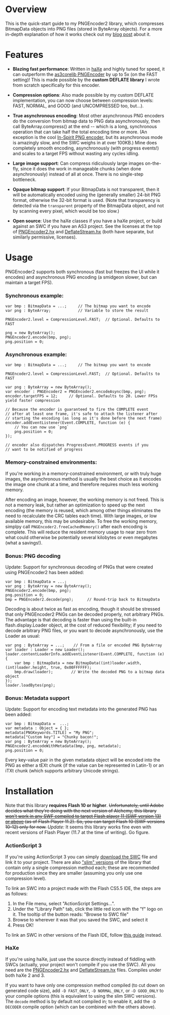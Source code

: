 Overview
========

This is the quick-start guide to my PNGEncoder2 library, which compresses BitmapData objects into
PNG files (stored in ByteArray objects). For a more in-depth
explanation of how it works check out my [blog post][blog] about it.

Features
========

- **Blazing fast performance**: Written in [haXe][haxe] and highly
tuned for speed, it can outperform the [as3corelib PNGEncoder][encoder] by up
to 5x (on the FAST setting)! This is made possible by the **custom DEFLATE
library** I wrote from scratch specifically for this encoder.

- **Compression options**: Also made possible by my custom DEFLATE implementation,
you can now choose between compression levels: FAST, NORMAL, and GOOD (and
UNCOMPRESSED too, but...).

- **True asynchronous encoding**: Most other asynchronous PNG encoders
do the conversion from bitmap data to PNG data asynchronously, then
call ByteArray.compress() at the end -- which is a long, synchronous operation
that can take half the total encoding time or more. (An exception is the cool
[In-Spirit PNG encoder][in-spirit], but its asynchronous mode is amazingly slow,
and the SWC weighs in at over 100KB.) Mine does completely smooth encoding,
asynchronously (with progress events!) and scales to a target FPS without
wasting any cycles idling.

- **Large image support**: Can compress ridiculously large images on-the-fly,
since it does the work in manageable chunks (when done asynchronously) instead
of all at once. There is no single-step bottleneck.

- **Opaque bitmap support**: If your BitmapData is not transparent, then it will
be automatically encoded using the (generally smaller) 24-bit PNG format, otherwise the 32-bit
format is used. (Note that transparency is detected via the `transparent` property of the
BitmapData object, and not by scanning every pixel, which would be too slow.)

- **Open source**: Use the haXe classes if you have a haXe project, or build
against an SWC if you have an AS3 project. See the licenses at the top of [PNGEncoder2.hx][PNGEncoder2.hx]
and [DeflateStream.hx][DeflateStream.hx] (both have separate, but similarly permissive, licenses).


Usage
=====

PNGEncoder2 supports both synchronous (fast but freezes the UI while it encodes)
and asynchronous PNG encoding (a smidgeon slower, but can maintain a target FPS).

### Synchronous example:

```as3
var bmp : BitmapData = ...;		// The bitmap you want to encode
var png : ByteArray;			// Variable to store the result

PNGEncoder2.level = CompressionLevel.FAST;	// Optional. Defaults to FAST

png = new ByteArray();
PNGEncoder2.encode(bmp, png);
png.position = 0;
```
	
### Asynchronous example:

```as3
var bmp : BitmapData = ...;		// The bitmap you want to encode

PNGEncoder2.level = CompressionLevel.FAST;	// Optional. Defaults to FAST

var png : ByteArray = new ByteArray();
var encoder : PNGEncoder2 = PNGEncoder2.encodeAsync(bmp, png);
encoder.targetFPS = 12;		// Optional. Defaults to 20. Lower FPSs yield faster compression

// Because the encoder is guaranteed to fire the COMPLETE event
// after at least one frame, it's safe to attach the listener after
// starting the encoding (as long as it's done before the next frame)
encoder.addEventListener(Event.COMPLETE, function (e) {
	// You can now use `png`
	png.position = 0;
});

// encoder also dispatches ProgressEvent.PROGRESS events if you
// want to be notified of progress
```

### Memory-constrained environments:

If you're working in a memory-constrained environment, or with truly huge images, the asynchronous
method is usually the best choice as it encodes the image one chunk at a time, and therefore requires much
less working memory.

After encoding an image, however, the working memory is not freed. This is not a memory leak, but rather an
optimization to speed up the next encoding (the memory is reused, which among other things eliminates the need
to recalculate the CRC tables each time). With large images, or low available memory, this may be undesirable.
To free the working memory, simplpy call `PNGEncoder2.freeCachedMemory()` after each encoding is complete. This
will reduce the resident memory usage to near zero from what could otherwise be potentially several kilobytes or
even megabytes (what a savings!).

### Bonus: PNG decoding

Update: Support for synchronous decoding of PNGs that were created using PNGEncoder2 has been added:

```as3
var bmp : BitmapData = ...;
var png : ByteArray = new ByteArray();
PNGEncoder2.encode(bmp, png);
png.position = 0;
bmp = PNGEncoder2.decode(png);		// Round-trip back to BitmapData
```

Decoding is about twice as fast as encoding, though it should be stressed that only PNGEncoder2 PNGs
can be decoded properly, not arbitrary PNGs. The advantage is that decoding is faster than using the
built-in flash.display.Loader object, at the cost of reduced flexibility; if you need to decode arbitrary
PNG files, or you want to decode asynchronously, use the Loader as usual:

```as3
var png : ByteArray = ...;    // From a file or encoded PNG ByteArray
var loader : Loader = new Loader();
loader.contentLoaderInfo.addEventListener(Event.COMPLETE, function (e) {
    var bmp : BitmapData = new BitmapData((int)loader.width, (int)loader.height, true, 0x00FFFFFF);
    bmp.draw(loader);        // Write the decoded PNG to a bitmap data object
});
loader.loadBytes(png);
```

### Bonus: Metadata support

Update: Support for encoding text metadata into the generated PNG has been added:

```as3
var bmp : BitmapData =  ...;
var metadata : Object = { };
metadata[PNGKeywords.TITLE] = "My PNG";
metadata["Custom key"] = "Chunky bacon!";
var png : ByteArray = new ByteArray();
PNGEncoder2.encodeWithMetadata(bmp, png, metadata);
png.position = 0;
```

Every  key-value pair in the given metadata object will be encoded into
the PNG as either a tEXt chunk (if the value can be represented in Latin-1)
or an iTXt chunk (which supports arbitrary Unicode strings).


Installation
============

Note that this library **requires Flash 10 or higher**. <del>Unfortunately, until
Adobe decides what they're doing with the next version of Alchemy, this library
<a href="http://blogs.adobe.com/flashplayer/2011/09/updates-from-the-lab.html">won't
work in any SWF compiled to target Flash player 11 (SWF version 13) or above</a>
(as of Flash Player 11.2). So, you can target Flash 10 (SWF versions 10-12) only for now.</del>
*Update:* It seems this library works fine even with recent versions of Flash Player (11.7 at
the time of writing). Go figure.

### ActionScript 3

If you're using ActionScript 3 you can simply
[download the SWC][swc] file and link it to your
project. There are also ["slim" versions][slim] of the library
that contain only a single compression method each;
these are recommended for production since they are smaller (assuming you
only use one compression level).

To link an SWC into a project made with
the Flash CS5.5 IDE, the steps are as follows:

1. In the File menu, select "ActionScript Settings...".
2. Under the "Library Path" tab, click the little red
icon with the "f" logo on it. The tooltip of the button
reads: "Browse to SWC file"
3. Browse to wherever it was that you saved the SWC, and
select it
4. Press OK!

To link an SWC in other versions of the Flash IDE, follow
[this guide][how-to-swc] instead.


### HaXe

If you're using haXe, just use the source
directly instead of fiddling with SWCs (actually, your project won't compile if you use the SWC).
All you need are the
[PNGEncoder2.hx][PNGEncoder2.hx] and [DeflateStream.hx][DeflateStream.hx] files. Compiles under both haXe 2 and 3.

If you want to have only one compression method compiled
(to cut down on generated code size), add `-D FAST_ONLY`,
`-D NORMAL_ONLY`, or `-D GOOD_ONLY` to your compile options
(this is equivalent to using the slim SWC versions). The
`decode` method is by default not compiled in; to enable it,
add the `-D DECODER` compile option (which can be combined with
the others above).


[blog]: http://moodycamel.com/blog/2011/a-better-png-encoder-for-flash
[haxe]: http://haxe.org/
[encoder]: https://github.com/mikechambers/as3corelib/blob/master/src/com/adobe/images/PNGEncoder.as
[in-spirit]: http://blog.inspirit.ru/?p=378
[swc]: https://github.com/cameron314/PNGEncoder2/raw/master/PNGEncoder2.swc
[how-to-swc]: http://www.myflashlab.com/2010/01/17/how-to-use-swc/
[slim]: https://github.com/cameron314/PNGEncoder2/tree/master/slim
[PNGEncoder2.hx]: https://github.com/cameron314/PNGEncoder2/blob/master/PNGEncoder2.hx
[DeflateStream.hx]: https://github.com/cameron314/PNGEncoder2/blob/master/DeflateStream.hx
[dead-alchemy]: http://blogs.adobe.com/flashplayer/2011/09/updates-from-the-lab.html

